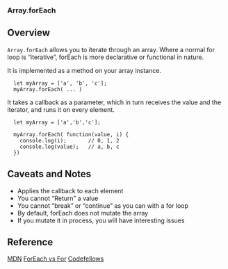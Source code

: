 ### Array.forEach
## Overview
`Array.forEach` allows you to iterate through an array. Where a normal for loop is “iterative”, forEach is more declarative or functional in nature.

It is implemented as a method on your array instance.
```
  let myArray = ['a', 'b', 'c'];
  myArray.forEach( ... )
```
It takes a callback as a parameter, which in turn receives the value and the iterator, and runs it on every element.
```
  let myArray = ['a','b','c'];

  myArray.forEach( function(value, i) {
    console.log(i);       // 0, 1, 2
    console.log(value);   // a, b, c
  })
  ```
## Caveats and Notes
- Applies the callback to each element
- You cannot “Return” a value
- You cannot “break” or “continue” as you can with a for loop
- By default, forEach does not mutate the array
- If you mutate it in process, you will have interesting issues
## Reference
[MDN](https://developer.mozilla.org/en-US/docs/Web/JavaScript/Reference/Global_Objects/Array/forEach)
[ForEach vs For](https://codeburst.io/javascript-the-difference-between-foreach-and-for-in-992db038e4c2)
[Codefellows](https://codefellows.github.io/code-301-guide/curriculum/class-01/challenges/)